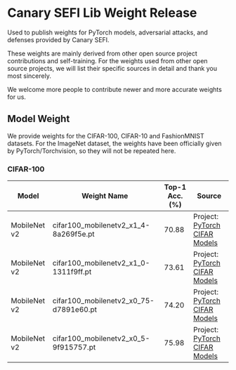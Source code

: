 # Canary SEFI Lib Weight Release

Used to publish weights for PyTorch models, adversarial attacks, and defenses provided by Canary SEFI.

These weights are mainly derived from other open source project contributions and self-training. For the weights used from other open source projects, we will list their specific sources in detail and thank you most sincerely.

We welcome more people to contribute newer and more accurate weights for us. 

## Model Weight

We provide weights for the CIFAR-100, CIFAR-10 and FashionMNIST datasets. For the ImageNet dataset, the weights have been officially given by PyTorch/Torchvision, so they will not be repeated here.

### CIFAR-100

| Model        | Weight Name                            | Top-1 Acc.(%) | Source                                                       |
| ------------ | -------------------------------------- | ------------- | ------------------------------------------------------------ |
| MobileNet v2 | cifar100_mobilenetv2_x1_4-8a269f5e.pt  | 70.88         | Project: [PyTorch CIFAR Models](https://github.com/chenyaofo/pytorch-cifar-models) |
| MobileNet v2 | cifar100_mobilenetv2_x1_0-1311f9ff.pt  | 73.61         | Project: [PyTorch CIFAR Models](https://github.com/chenyaofo/pytorch-cifar-models) |
| MobileNet v2 | cifar100_mobilenetv2_x0_75-d7891e60.pt | 74.20         | Project: [PyTorch CIFAR Models](https://github.com/chenyaofo/pytorch-cifar-models) |
| MobileNet v2 | cifar100_mobilenetv2_x0_5-9f915757.pt  | 75.98         | Project: [PyTorch CIFAR Models](https://github.com/chenyaofo/pytorch-cifar-models) |

